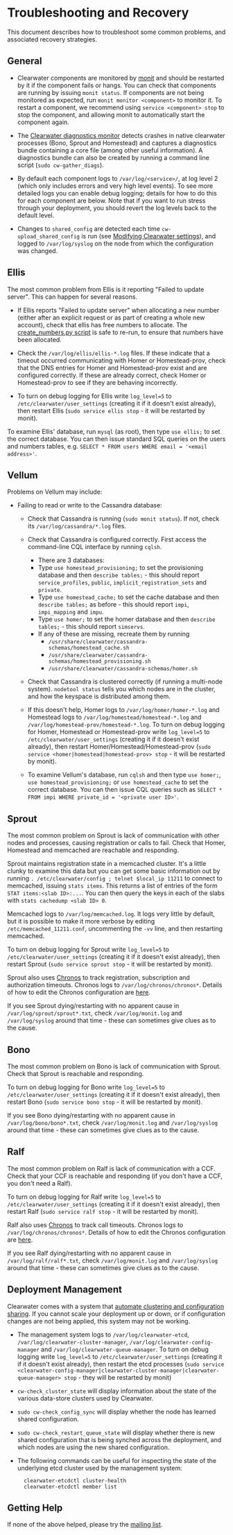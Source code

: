 # Troubleshooting and Recovery

This document describes how to troubleshoot some common problems, and associated recovery strategies.

## General

*  Clearwater components are monitored by [monit](http://mmonit.com/monit/) and should be restarted by it if the component fails or hangs.  You can check that components are running by issuing `monit status`.  If components are not being monitored as expected, run `monit monitor <component>` to monitor it. To restart a component, we recommend using `service <component> stop` to stop the component, and allowing monit to automatically start the component again.

*  The [Clearwater diagnostics monitor](https://github.com/Metaswitch/clearwater-infrastructure/blob/master/clearwater-diags-monitor.md) detects crashes in native clearwater processes (Bono, Sprout and Homestead) and captures a diagnostics bundle containing a core file (among other useful information).  A diagnostics bundle can also be created by running a command line script (`sudo cw-gather_diags`).

*  By default each component logs to `/var/log/<service>/`, at log level 2 (which only includes errors and very high level events). To see more detailed logs you can enable debug logging; details for how to do this for each component are below. Note that if you want to run stress through your deployment, you should revert the log levels back to the default level.

* Changes to `shared_config` are detected each time `cw-upload_shared_config` is run (see [Modifying Clearwater settings](Modifying_Clearwater_settings.md)), and logged to `/var/log/syslog` on the node from which the configuration was changed.

## Ellis

The most common problem from Ellis is it reporting "Failed to update server".  This can happen for several reasons.

*   If Ellis reports "Failed to update server" when allocating a new number (either after an explicit request or as part of creating a whole new account), check that ellis has free numbers to allocate.  The [create_numbers.py script](https://github.com/Metaswitch/ellis/blob/dev/docs/create-numbers.md) is safe to re-run, to ensure that numbers have been allocated.

*   Check the `/var/log/ellis/ellis-*.log` files.  If these indicate that a timeout occurred communicating with Homer or Homestead-prov, check that the DNS entries for Homer and Homestead-prov exist and are configured correctly.  If these are already correct, check Homer or Homestead-prov to see if they are behaving incorrectly.

*   To turn on debug logging for Ellis write `log_level=5` to `/etc/clearwater/user_settings` (creating it if it doesn't exist already), then restart Ellis (`sudo service ellis stop` - it will be restarted by monit).

To examine Ellis' database, run `mysql` (as root), then type `use ellis;` to set the correct database.  You can then issue standard SQL queries on the users and numbers tables, e.g. `SELECT * FROM users WHERE email = '<email address>'`.

## Vellum

Problems on Vellum may include:

* Failing to read or write to the Cassandra database:

    * Check that Cassandra is running (`sudo monit status`).  If not, check its `/var/log/cassandra/*.log` files.

    * Check that Cassandra is configured correctly.  First access the command-line CQL interface by running `cqlsh`.


        * There are 3 databases:
        * Type `use homestead_provisioning;` to set the provisioning database and then `describe tables;` - this should report `service_profiles`, `public`, `implicit_registration_sets` and `private`.
        * Type `use homestead_cache;` to set the cache database and then `describe tables;` as before - this should report `impi`, `impi_mapping` and `impu`.
        * Type `use homer;` to set the homer database and then `describe tables;` - this should report `simservs`.
        * If any of these are missing, recreate them by running
            * `/usr/share/clearwater/cassandra-schemas/homestead_cache.sh`
            * `/usr/share/clearwater/cassandra-schemas/homestead_provisioning.sh`
            * `/usr/share/clearwater/cassandra-schemas/homer.sh`

    * Check that Cassandra is clustered correctly (if running a multi-node system). `nodetool status` tells you which nodes are in the cluster, and how the keyspace is distributed among them.

    * If this doesn't help, Homer logs to `/var/log/homer/homer-*.log` and Homestead logs to `/var/log/homestead/homestead-*.log` and `/var/log/homestead-prov/homestead-*.log`. To turn on debug logging for Homer, Homestead or Homestead-prov write `log_level=5` to `/etc/clearwater/user_settings` (creating it if it doesn't exist already), then restart Homer/Homestead/Homestead-prov (`sudo service <homer|homestead|homestead-prov> stop` - it will be restarted by monit).

    * To examine Vellum's database, run `cqlsh` and then type `use homer;`, `use homestead_provisioning;` or `use homestead_cache` to set the correct database.  You can then issue CQL queries such as `SELECT * FROM impi WHERE private_id = '<private user ID>'`.


## Sprout

The most common problem on Sprout is lack of communication with other nodes and processes, causing registration or calls to fail. Check that Homer, Homestead and memcached are reachable and responding.

Sprout maintains registration state in a memcached cluster. It's a little clunky to examine this data but you can get some basic information out by running `. /etc/clearwater/config ; telnet $local_ip 11211` to connect to memcached, issuing `stats items`.  This returns a list of entries of the form `STAT items:<slab ID>:...`.  You can then query the keys in each of the slabs with `stats cachedump <slab ID> 0`.

Memcached logs to `/var/log/memcached.log`. It logs very little by default, but it is possible to make it more verbose by editing `/etc/memcached_11211.conf`, uncommenting the `-vv` line, and then restarting memcached.

To turn on debug logging for Sprout write `log_level=5` to `/etc/clearwater/user_settings` (creating it if it doesn't exist already), then restart Sprout (`sudo service sprout stop` - it will be restarted by monit).

Sprout also uses [Chronos](https://github.com/Metaswitch/chronos) to track registration, subscription and authorization timeouts. Chronos logs to `/var/log/chronos/chronos*`. Details of how to edit the Chronos configuration are [here](https://github.com/Metaswitch/chronos/blob/dev/doc/configuration.md).

If you see Sprout dying/restarting with no apparent cause in `/var/log/sprout/sprout*.txt`, check `/var/log/monit.log` and `/var/log/syslog` around that time - these can sometimes give clues as to the cause.

## Bono

The most common problem on Bono is lack of communication with Sprout. Check that Sprout is reachable and responding.

To turn on debug logging for Bono write `log_level=5` to `/etc/clearwater/user_settings` (creating it if it doesn't exist already), then restart Bono (`sudo service bono stop` - it will be restarted by monit).

If you see Bono dying/restarting with no apparent cause in `/var/log/bono/bono*.txt`, check `/var/log/monit.log` and `/var/log/syslog` around that time - these can sometimes give clues as to the cause.

## Ralf

The most common problem on Ralf is lack of communication with a CCF. Check that your CCF is reachable and responding (if you don't have a CCF, you don't need a Ralf).

To turn on debug logging for Ralf write `log_level=5` to `/etc/clearwater/user_settings` (creating it if it doesn't exist already), then restart Ralf (`sudo service ralf stop` - it will be restarted by monit).

Ralf also uses [Chronos](https://github.com/Metaswitch/chronos) to track call timeouts. Chronos logs to `/var/log/chronos/chronos*`. Details of how to edit the Chronos configuration are [here](https://github.com/Metaswitch/chronos/blob/dev/doc/configuration.md).

If you see Ralf dying/restarting with no apparent cause in `/var/log/ralf/ralf*.txt`, check `/var/log/monit.log` and `/var/log/syslog` around that time - these can sometimes give clues as to the cause.

## Deployment Management

Clearwater comes with a system that [automate clustering and configuration sharing](Automatic_Clustering_Config_Sharing.md). If you cannot scale your deployment up or down, or if configuration changes are not being applied, this system may not be working.

* The management system logs to `/var/log/clearwater-etcd`, `/var/log/clearwater-cluster-manager`, `/var/log/clearwater-config-manager` and `/var/log/clearwater-queue-manager`. To turn on debug logging write `log_level=5` to `/etc/clearwater/user_settings` (creating it if it doesn't exist already), then restart the etcd processes (`sudo service <clearwater-config-manager|clearwater-cluster-manager|clearwater-queue-manager> stop` - they will be restarted by monit)
* `cw-check_cluster_state` will display information about the state of the various data-store clusters used by Clearwater.
* `sudo cw-check_config_sync` will display whether the node has learned shared configuration.
* `sudo cw-check_restart_queue_state` will display whether there is new shared configuration that is being synched across the deployment, and which nodes are using the new shared configuration.
* The following commands can be useful for inspecting the state of the underlying etcd cluster used by the management system:

        clearwater-etcdctl cluster-health
        clearwater-etcdctl member list

## Getting Help

If none of the above helped, please try the [mailing list](http://lists.projectclearwater.org/mailman/listinfo/clearwater_lists.projectclearwater.org).
